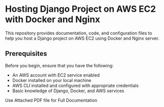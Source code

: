 # Hosting Django Project on AWS EC2 with Docker and Nginx

This repository provides documentation, code, and configuration files to help you host a Django project on AWS EC2 using Docker and Nginx server.

## Prerequisites

Before you begin, ensure that you have the following:

- An AWS account with EC2 service enabled
- Docker installed on your local machine
- AWS CLI installed and configured with appropriate credentials
- Basic knowledge of Django, Docker, and AWS services

Use Attached PDF file for Full Documentation
